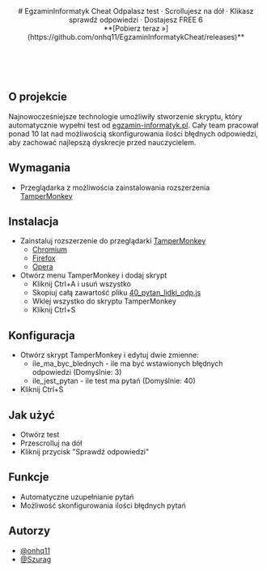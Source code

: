 <div align="center">
# EgzaminInformatyk Cheat
Odpalasz test · Scrollujesz na dół · Klikasz sprawdź odpowiedzi · Dostajesz FREE 6<br>
**[Pobierz teraz »](https://github.com/onhq11/EgzaminInformatykCheat/releases)**<br><br><br>
</div><br><br>

## O projekcie
Najnowocześniejsze technologie umożliwiły stworzenie skryptu, który automatycznie wypełni test od [egzamin-informatyk.pl](https://egzamin-informatyk.pl). Cały team pracował ponad 10 lat nad możliwością skonfigurowania ilości błędnych odpowiedzi, aby zachować najlepszą dyskrecje przed nauczycielem.

## Wymagania
- Przeglądarka z możliwościa zainstalowania rozszerzenia [TamperMonkey](https://www.tampermonkey.net/)

## Instalacja
- Zainstaluj rozszerzenie do przeglądarki [TamperMonkey](https://www.tampermonkey.net/)
    - [Chromium](https://chrome.google.com/webstore/detail/tampermonkey/dhdgffkkebhmkfjojejmpbldmpobfkfo/)
    - [Firefox](https://addons.mozilla.org/pl/firefox/addon/tampermonkey/)
    - [Opera](https://addons.opera.com/pl/extensions/details/tampermonkey-beta/)
- Otwórz menu TamperMonkey i dodaj skrypt
    - Kliknij Ctrl+A i usuń wszystko
    - Skopiuj całą zawartość pliku [40_pytan_lidki_odp.js](https://raw.githubusercontent.com/onhq11/EgzaminInformatykCheat/main/40_pytan_lidki_odp.js)
    - Wklej wszystko do skryptu TamperMonkey
    - Kliknij Ctrl+S

## Konfiguracja
- Otwórz skrypt TamperMonkey i edytuj dwie zmienne:
    - ile_ma_byc_blednych - ile ma być wstawionych błędnych odpowiedzi (Domyślnie: 3)
    - ile_jest_pytan - ile test ma pytań (Domyślnie: 40)
- Kliknij Ctrl+S

## Jak użyć
- Otwórz test
- Przescrolluj na dół
- Kliknij przycisk "Sprawdź odpowiedzi"

## Funkcje
- Automatyczne uzupełnianie pytań
- Możliwość skonfigurowania ilości błędnych pytań

## Autorzy
- [@onhq11](https://github.com/onhq11)
- [@Szurag](https://github.com/Szurag)
